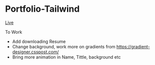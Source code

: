 # Portfolio-Tailwind
<a href="https://debanjana-a11y.github.io/Portfolio-Tailwind">Live</a>

To Work
<ul>
  <li>Add downloading Resume</li>
  <li>Change background, work more on gradients from <a href="https://gradient-designer.csspost.com/">https://gradient-designer.csspost.com/</a></li>
  <li>Bring more animation in Name, Tittle, background etc</li>
</ul>
